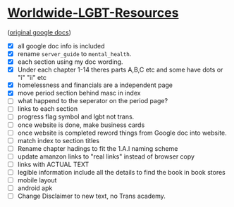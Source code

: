 
# [Worldwide-LGBT-Resources](https://pongopaws.github.io/Worldwide-LGBT-Resources/)

([original google docs](https://docs.google.com/document/d/1eLLK7EXLlJCDyJaAQXykwKjKp0m5XphUI_erLkgu8_0/edit))

- [x] all google doc info is included
- [x] rename `server_guide` to `mental_health`.
- [x] each section using my doc wording. 
- [x] Under each chapter 1-14 theres parts A,B,C etc and some have dots or "i" "ii" etc
- [x] homelessness and financials are a independent page
- [x] move period section behind masc in index
- [ ] what happend to the seperator on the period page?
- [ ] links to each section
- [ ] progress flag symbol and lgbt not trans.
- [ ] once website is done, make business cards
- [ ] once website is completed reword things from Google doc into website.
- [ ] match index to section titles
- [ ] Rename chapter hadings to fit the 1.A.I naming scheme
- [ ] update amanzon links to "real links" instead of browser copy 
- [ ] links with ACTUAL TEXT
- [ ] legible information include all the details to find the book in book stores
- [ ] mobile layout
- [ ] android apk
- [ ] Change Disclaimer to new text, no Trans academy.

